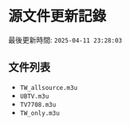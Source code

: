 # 源文件更新記錄

最後更新時間: `2025-04-11 23:28:03`

## 文件列表
- `TW_allsource.m3u`
- `UBTV.m3u`
- `TV7708.m3u`
- `TW_only.m3u`
